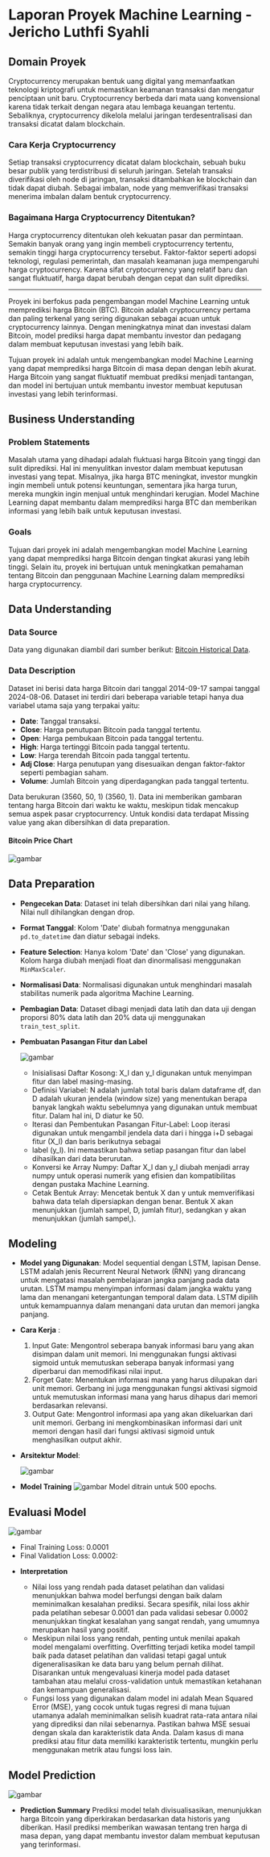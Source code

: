 # Laporan Proyek Machine Learning - Jericho Luthfi Syahli

## Domain Proyek
Cryptocurrency merupakan bentuk uang digital yang memanfaatkan teknologi kriptografi untuk memastikan keamanan transaksi dan mengatur penciptaan unit baru. Cryptocurrency berbeda dari mata uang konvensional karena tidak terkait dengan negara atau lembaga keuangan tertentu. Sebaliknya, cryptocurrency dikelola melalui jaringan terdesentralisasi dan transaksi dicatat dalam blockchain.

### Cara Kerja Cryptocurrency
Setiap transaksi cryptocurrency dicatat dalam blockchain, sebuah buku besar publik yang terdistribusi di seluruh jaringan. Setelah transaksi diverifikasi oleh node di jaringan, transaksi ditambahkan ke blockchain dan tidak dapat diubah. Sebagai imbalan, node yang memverifikasi transaksi menerima imbalan dalam bentuk cryptocurrency.

### Bagaimana Harga Cryptocurrency Ditentukan?
Harga cryptocurrency ditentukan oleh kekuatan pasar dan permintaan. Semakin banyak orang yang ingin membeli cryptocurrency tertentu, semakin tinggi harga cryptocurrency tersebut. Faktor-faktor seperti adopsi teknologi, regulasi pemerintah, dan masalah keamanan juga mempengaruhi harga cryptocurrency. Karena sifat cryptocurrency yang relatif baru dan sangat fluktuatif, harga dapat berubah dengan cepat dan sulit diprediksi.

---
Proyek ini berfokus pada pengembangan model Machine Learning untuk memprediksi harga Bitcoin (BTC). Bitcoin adalah cryptocurrency pertama dan paling terkenal yang sering digunakan sebagai acuan untuk cryptocurrency lainnya. Dengan meningkatnya minat dan investasi dalam Bitcoin, model prediksi harga dapat membantu investor dan pedagang dalam membuat keputusan investasi yang lebih baik.

Tujuan proyek ini adalah untuk mengembangkan model Machine Learning yang dapat memprediksi harga Bitcoin di masa depan dengan lebih akurat. Harga Bitcoin yang sangat fluktuatif membuat prediksi menjadi tantangan, dan model ini bertujuan untuk membantu investor membuat keputusan investasi yang lebih terinformasi.

## Business Understanding
### Problem Statements
Masalah utama yang dihadapi adalah fluktuasi harga Bitcoin yang tinggi dan sulit diprediksi. Hal ini menyulitkan investor dalam membuat keputusan investasi yang tepat. Misalnya, jika harga BTC meningkat, investor mungkin ingin membeli untuk potensi keuntungan, sementara jika harga turun, mereka mungkin ingin menjual untuk menghindari kerugian. Model Machine Learning dapat membantu dalam memprediksi harga BTC dan memberikan informasi yang lebih baik untuk keputusan investasi.

### Goals
Tujuan dari proyek ini adalah mengembangkan model Machine Learning yang dapat memprediksi harga Bitcoin dengan tingkat akurasi yang lebih tinggi. Selain itu, proyek ini bertujuan untuk meningkatkan pemahaman tentang Bitcoin dan penggunaan Machine Learning dalam memprediksi harga cryptocurrency.

## Data Understanding
### Data Source
Data yang digunakan diambil dari sumber berikut: [Bitcoin Historical Data](https://finance.yahoo.com/quote/BTC-USD/history/?period1=1410912000&period2=1722915722).

### Data Description
Dataset ini berisi data harga Bitcoin dari tanggal 2014-09-17 sampai tanggal 2024-08-06. Dataset ini terdiri dari beberapa variable tetapi hanya dua variabel utama saja yang terpakai yaitu:
* **Date**: Tanggal transaksi.
* **Close**: Harga penutupan Bitcoin pada tanggal tertentu.
* **Open**: Harga pembukaan Bitcoin pada tanggal tertentu.
* **High**: Harga tertinggi Bitcoin pada tanggal tertentu.
* **Low**: Harga terendah Bitcoin pada tanggal tertentu.
* **Adj Close**: Harga penutupan yang disesuaikan dengan faktor-faktor seperti pembagian saham.
* **Volume**: Jumlah Bitcoin yang diperdagangkan pada tanggal tertentu.

Data berukuran (3560, 50, 1) (3560, 1). Data ini memberikan gambaran tentang harga Bitcoin dari waktu ke waktu, meskipun tidak mencakup semua aspek pasar cryptocurrency. Untuk kondisi data terdapat Missing value yang akan dibersihkan di data preparation.

#### Bitcoin Price Chart
![gambar](https://github.com/user-attachments/assets/ee399dd3-f3c9-4fe6-b1fa-b3f4f189e31b)

## Data Preparation
* **Pengecekan Data**: Dataset ini telah dibersihkan dari nilai yang hilang. Nilai null dihilangkan dengan drop.
* **Format Tanggal**: Kolom 'Date' diubah formatnya menggunakan `pd.to_datetime` dan diatur sebagai indeks.
* **Feature Selection**: Hanya kolom 'Date' dan 'Close' yang digunakan. Kolom harga diubah menjadi float dan dinormalisasi menggunakan `MinMaxScaler`.
* **Normalisasi Data**: Normalisasi digunakan untuk menghindari masalah stabilitas numerik pada algoritma Machine Learning.
* **Pembagian Data**: Dataset dibagi menjadi data latih dan data uji dengan proporsi 80% data latih dan 20% data uji menggunakan `train_test_split`.

* **Pembuatan Pasangan Fitur dan Label**
  
  ![gambar](https://github.com/user-attachments/assets/9028c0fa-538b-4cf2-b508-e6f890a05f43)

    - Inisialisasi Daftar Kosong: X_l dan y_l digunakan untuk menyimpan fitur dan label masing-masing.
    - Definisi Variabel: N adalah jumlah total baris dalam dataframe df, dan D adalah ukuran jendela (window size) yang menentukan berapa banyak langkah waktu sebelumnya yang digunakan untuk membuat fitur. Dalam hal ini, D diatur ke 50.
    - Iterasi dan Pembentukan Pasangan Fitur-Label: Loop iterasi digunakan untuk mengambil jendela data dari i hingga i+D sebagai fitur (X_l) dan baris berikutnya sebagai
    - label (y_l). Ini memastikan bahwa setiap pasangan fitur dan label dihasilkan dari data berurutan.
    - Konversi ke Array Numpy: Daftar X_l dan y_l diubah menjadi array numpy untuk operasi numerik yang efisien dan kompatibilitas dengan pustaka Machine Learning.
    - Cetak Bentuk Array: Mencetak bentuk X dan y untuk memverifikasi bahwa data telah dipersiapkan dengan benar. Bentuk X akan menunjukkan (jumlah sampel, D, jumlah fitur), sedangkan y akan menunjukkan (jumlah sampel,).

## Modeling
* **Model yang Digunakan**: Model sequential dengan LSTM, lapisan Dense. LSTM adalah jenis Recurrent Neural Network (RNN) yang dirancang untuk mengatasi masalah pembelajaran jangka panjang pada data urutan. LSTM mampu menyimpan informasi dalam jangka waktu yang lama dan menangani ketergantungan temporal dalam data. LSTM dipilih untuk kemampuannya dalam menangani data urutan dan memori jangka panjang.
  
* **Cara Kerja** :
  1. Input Gate: Mengontrol seberapa banyak informasi baru yang akan disimpan dalam unit memori. Ini menggunakan fungsi aktivasi sigmoid untuk memutuskan seberapa banyak informasi yang diperbarui dan memodifikasi nilai input.
  2. Forget Gate: Menentukan informasi mana yang harus dilupakan dari unit memori. Gerbang ini juga menggunakan fungsi aktivasi sigmoid untuk memutuskan informasi mana yang harus dihapus dari memori berdasarkan relevansi.
  3. Output Gate: Mengontrol informasi apa yang akan dikeluarkan dari unit memori. Gerbang ini mengkombinasikan informasi dari unit memori dengan hasil dari fungsi aktivasi sigmoid untuk menghasilkan output akhir.
    
* **Arsitektur Model**:
  
  ![gambar](https://github.com/user-attachments/assets/d8178bdb-ed64-4229-a38d-878ac01b8ac5)
* **Model Training**
  ![gambar](https://github.com/user-attachments/assets/7bb110aa-7aeb-4bac-b152-dfd4e3339f6c)
  Model ditrain untuk 500 epochs.
## Evaluasi Model
  ![gambar](https://github.com/user-attachments/assets/d7cd7802-a453-428b-a0db-aff605fbefec)
  - Final Training Loss: 0.0001
  - Final Validation Loss: 0.0002:

* **Interpretation**
  
  - Nilai loss yang rendah pada dataset pelatihan dan validasi menunjukkan bahwa model berfungsi dengan baik dalam meminimalkan kesalahan prediksi. Secara spesifik, nilai loss akhir pada pelatihan sebesar 0.0001 dan pada validasi sebesar 0.0002 menunjukkan tingkat kesalahan yang sangat rendah, yang umumnya merupakan hasil yang positif.
  - Meskipun nilai loss yang rendah, penting untuk menilai apakah model mengalami overfitting. Overfitting terjadi ketika model tampil baik pada dataset pelatihan dan validasi tetapi gagal untuk digeneralisasikan ke data baru yang belum pernah dilihat. Disarankan untuk mengevaluasi kinerja model pada dataset tambahan atau melalui cross-validation untuk memastikan ketahanan dan kemampuan generalisasi.
  - Fungsi loss yang digunakan dalam model ini adalah Mean Squared Error (MSE), yang cocok untuk tugas regresi di mana tujuan utamanya adalah meminimalkan selisih kuadrat rata-rata antara nilai yang diprediksi dan nilai sebenarnya. Pastikan bahwa MSE sesuai dengan skala dan karakteristik data Anda. Dalam kasus di mana prediksi atau fitur data memiliki karakteristik tertentu, mungkin perlu menggunakan metrik atau fungsi loss lain.

## Model Prediction

![gambar](https://github.com/user-attachments/assets/d04fe768-0b1c-45b9-a39e-1315d319727c)

* **Prediction Summary**
Prediksi model telah divisualisasikan, menunjukkan harga Bitcoin yang diperkirakan berdasarkan data historis yang diberikan. Hasil prediksi memberikan wawasan tentang tren harga di masa depan, yang dapat membantu investor dalam membuat keputusan yang terinformasi.
